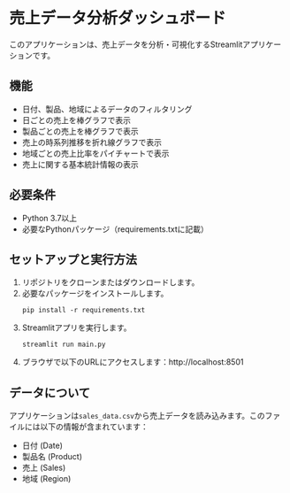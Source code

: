 # 売上データ分析ダッシュボード

このアプリケーションは、売上データを分析・可視化するStreamlitアプリケーションです。

## 機能

- 日付、製品、地域によるデータのフィルタリング
- 日ごとの売上を棒グラフで表示
- 製品ごとの売上を棒グラフで表示
- 売上の時系列推移を折れ線グラフで表示
- 地域ごとの売上比率をパイチャートで表示
- 売上に関する基本統計情報の表示

## 必要条件

- Python 3.7以上
- 必要なPythonパッケージ（requirements.txtに記載）

## セットアップと実行方法

1. リポジトリをクローンまたはダウンロードします。
2. 必要なパッケージをインストールします。
   ```
   pip install -r requirements.txt
   ```
3. Streamlitアプリを実行します。
   ```
   streamlit run main.py
   ```
4. ブラウザで以下のURLにアクセスします：http://localhost:8501

## データについて

アプリケーションは`sales_data.csv`から売上データを読み込みます。このファイルには以下の情報が含まれています：

- 日付 (Date)
- 製品名 (Product)
- 売上 (Sales)
- 地域 (Region) 